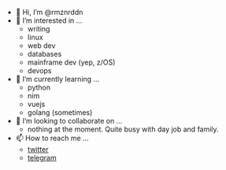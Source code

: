 - 👋 Hi, I’m @rmznrddn
- 👀 I’m interested in ...
	- writing
	- linux
	- web dev
	- databases
	- mainframe dev (yep, z/OS)
	- devops
- 🌱 I’m currently learning ...
	- python
	- nim
	- vuejs
	- golang (sometimes)
- 💞️ I’m looking to collaborate on ...
	- nothing at the moment. Quite busy with day job and family.
- 📫 How to reach me ...
	- [twitter](https://twitter.com/rmznrddn)
	- [telegram](https://t.me/rmznrddn)

<!---
rmznrddn/rmznrddn is a ✨ special ✨ repository because its `README.md` (this file) appears on your GitHub profile.
You can click the Preview link to take a look at your changes.
--->
